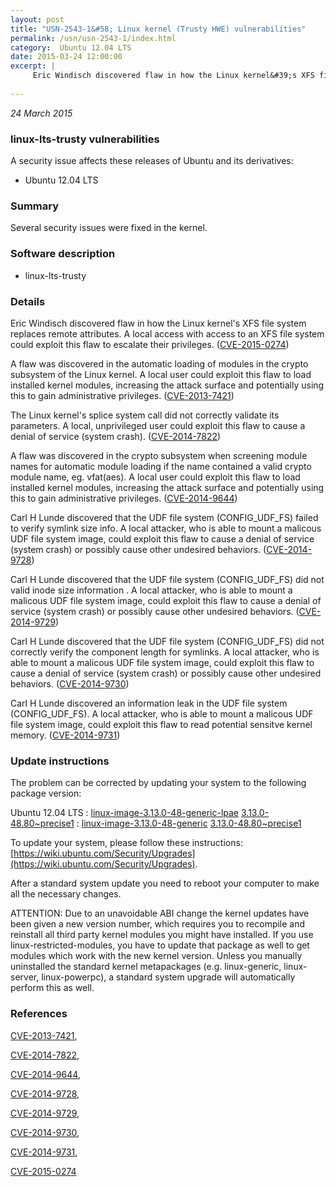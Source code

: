 ```yaml
---
layout: post
title: "USN-2543-1&#58; Linux kernel (Trusty HWE) vulnerabilities"
permalink: /usn/usn-2543-1/index.html
category:  Ubuntu 12.04 LTS
date: 2015-03-24 12:00:00
excerpt: |
     Eric Windisch discovered flaw in how the Linux kernel&#39;s XFS file system replaces remote attributes. A local access with access to an XFS file system could exploit this flaw to escalate their privileges. ([CVE-2015-0274](http://people.ubuntu.com/~ubuntu-security/cve/CVE-2015-0274))
    
--- 
```

 
 

*24 March 2015*

### linux-lts-trusty vulnerabilities

A security issue affects these releases of Ubuntu and its derivatives:

* Ubuntu 12.04 LTS

### Summary

Several security issues were fixed in the kernel. 

### Software description

* linux-lts-trusty 

### Details

 Eric Windisch discovered flaw in how the Linux kernel&#39;s XFS file system replaces remote attributes. A local access with access to an XFS file system could exploit this flaw to escalate their privileges. ([CVE-2015-0274](http://people.ubuntu.com/~ubuntu-security/cve/CVE-2015-0274))

A flaw was discovered in the automatic loading of modules in the crypto subsystem of the Linux kernel. A local user could exploit this flaw to load installed kernel modules, increasing the attack surface and potentially using this to gain administrative privileges. ([CVE-2013-7421](http://people.ubuntu.com/~ubuntu-security/cve/CVE-2013-7421))

The Linux kernel&#39;s splice system call did not correctly validate its parameters. A local, unprivileged user could exploit this flaw to cause a denial of service (system crash). ([CVE-2014-7822](http://people.ubuntu.com/~ubuntu-security/cve/CVE-2014-7822))

A flaw was discovered in the crypto subsystem when screening module names for automatic module loading if the name contained a valid crypto module name, eg. vfat(aes). A local user could exploit this flaw to load installed kernel modules, increasing the attack surface and potentially using this to gain administrative privileges. ([CVE-2014-9644](http://people.ubuntu.com/~ubuntu-security/cve/CVE-2014-9644))

Carl H Lunde discovered that the UDF file system (CONFIG_UDF_FS) failed to verify symlink size info. A local attacker, who is able to mount a malicous UDF file system image, could exploit this flaw to cause a denial of service (system crash) or possibly cause other undesired behaviors. ([CVE-2014-9728](http://people.ubuntu.com/~ubuntu-security/cve/CVE-2014-9728))

Carl H Lunde discovered that the UDF file system (CONFIG_UDF_FS) did not valid inode size information . A local attacker, who is able to mount a malicous UDF file system image, could exploit this flaw to cause a denial of service (system crash) or possibly cause other undesired behaviors. ([CVE-2014-9729](http://people.ubuntu.com/~ubuntu-security/cve/CVE-2014-9729))

Carl H Lunde discovered that the UDF file system (CONFIG_UDF_FS) did not correctly verify the component length for symlinks. A local attacker, who is able to mount a malicous UDF file system image, could exploit this flaw to cause a denial of service (system crash) or possibly cause other undesired behaviors. ([CVE-2014-9730](http://people.ubuntu.com/~ubuntu-security/cve/CVE-2014-9730))

Carl H Lunde discovered an information leak in the UDF file system (CONFIG_UDF_FS). A local attacker, who is able to mount a malicous UDF file system image, could exploit this flaw to read potential sensitve kernel memory. ([CVE-2014-9731](http://people.ubuntu.com/~ubuntu-security/cve/CVE-2014-9731)) 

### Update instructions

The problem can be corrected by updating your system to the following package version:

Ubuntu 12.04 LTS
 : [linux-image-3.13.0-48-generic-lpae](https://launchpad.net/ubuntu/+source/linux-lts-trusty) <span> [3.13.0-48.80~precise1](https://launchpad.net/ubuntu/+source/linux-lts-trusty/3.13.0-48.80~precise1) </span> 
 : [linux-image-3.13.0-48-generic](https://launchpad.net/ubuntu/+source/linux-lts-trusty) <span> [3.13.0-48.80~precise1](https://launchpad.net/ubuntu/+source/linux-lts-trusty/3.13.0-48.80~precise1) </span> 

To update your system, please follow these instructions: [https://wiki.ubuntu.com/Security/Upgrades](https://wiki.ubuntu.com/Security/Upgrades).

After a standard system update you need to reboot your computer to make all the necessary changes.

ATTENTION: Due to an unavoidable ABI change the kernel updates have been given a new version number, which requires you to recompile and reinstall all third party kernel modules you might have installed. If you use linux-restricted-modules, you have to update that package as well to get modules which work with the new kernel version. Unless you manually uninstalled the standard kernel metapackages (e.g. linux-generic, linux-server, linux-powerpc), a standard system upgrade will automatically perform this as well. 

### References

 
 [CVE-2013-7421](http://people.ubuntu.com/~ubuntu-security/cve/CVE-2013-7421), 

 [CVE-2014-7822](http://people.ubuntu.com/~ubuntu-security/cve/CVE-2014-7822), 

 [CVE-2014-9644](http://people.ubuntu.com/~ubuntu-security/cve/CVE-2014-9644), 

 [CVE-2014-9728](http://people.ubuntu.com/~ubuntu-security/cve/CVE-2014-9728), 

 [CVE-2014-9729](http://people.ubuntu.com/~ubuntu-security/cve/CVE-2014-9729), 

 [CVE-2014-9730](http://people.ubuntu.com/~ubuntu-security/cve/CVE-2014-9730), 

 [CVE-2014-9731](http://people.ubuntu.com/~ubuntu-security/cve/CVE-2014-9731), 

 [CVE-2015-0274](http://people.ubuntu.com/~ubuntu-security/cve/CVE-2015-0274)
 

